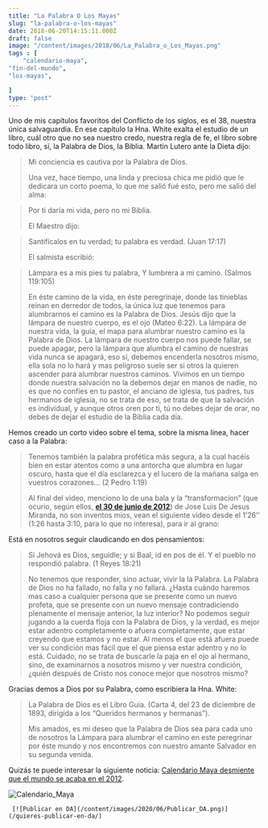 ```yaml
---
title: "La Palabra O Los Mayas"
slug: "la-palabra-o-los-mayas"
date: 2018-06-20T14:15:11.000Z
draft: false
image: "/content/images/2018/06/La_Palabra_o_Los_Mayas.png"
tags : [
    "calendario-maya",
"fin-del-mundo",
"los-mayas",

]
type: "post"
---
```


   Uno de mis capítulos favoritos del Conflicto de los siglos, es el 38, nuestra única salvaguardia. En ese capítulo la Hna. White exalta el estudio de un libro, cuál otro que no sea nuestro credo, nuestra regla de fe, el libro sobre todo libro, sí, la Palabra de Dios, la Biblia. Martin Lutero ante la Dieta dijo:

 
>  Mi conciencia es cautiva por la Palabra de Dios.
> 
>   Una vez, hace tiempo, una linda y preciosa chica me pidió que le dedicara un corto poema, lo que me salió fué esto, pero me salió del alma:

 
>  Por ti daría mi vida, pero no mi Biblia.
> 
>   El Maestro dijo:

 
>  Santifícalos en tu verdad; tu palabra es verdad. (Juan 17:17)
> 
>   El salmista escribió:

 
>  Lámpara es a mis pies tu palabra, Y lumbrera a mi camino. (Salmos 119:105)
> 
>   En éste camino de la vida, en éste peregrinaje, donde las tinieblas reinan en derredor de todos, la única luz que tenemos para alumbrarnos el camino es la Palabra de Dios. Jesús dijo que la lámpara de nuestro cuerpo, es el ojo (Mateo 6:22). La lámpara de nuestra vida, la guía, el mapa para alumbrar nuestro camino es la Palabra de Dios. La lámpara de nuestro cuerpo nos puede fallar, se puede apagar, pero la lámpara que alumbra el camino de nuestras vida nunca se apagará, eso sí, debemos encenderla nosotros mismo, ella sola no lo hará y mas peligroso suele ser si otros la quieren ascender para alumbrar nuestros caminos. Vivimos en un tiempo donde nuestra salvación no la debemos dejar en manos de nadie, no es que no confíes en tu pastor, el anciano de iglesia, tus padres, tus hermanos de iglesia, no se trata de eso, se trata de que la salvación es individual, y aunque otros oren por ti, tú no debes dejar de orar, no debes de dejar el estudio de la Biblia cada día.

 Hemos creado un corto video sobre el tema, sobre la misma línea, hacer caso a la Palabra:

 
>  Tenemos también la palabra profética más segura, a la cual hacéis bien en estar atentos como a una antorcha que alumbra en lugar oscuro, hasta que el día esclarezca y el lucero de la mañana salga en vuestros corazones… (2 Pedro 1:19)
> 
>   Al final del video, menciono lo de una bala y la “transformacion” (que ocurio, según ellos, **[el 30 de junio de 2012](http://www.youtube.com/watch?v=GK6TJuCt1qs)**) de Jose Luis De Jesus Miranda, no son inventos mios, vean el siguiente video desde el 1’26’’ (1:26 hasta 3:10, para lo que no interesa), para ir al grano:

 Está en nosotros seguir claudicando en dos pensamientos:

 
>  Si Jehová es Dios, seguidle; y si Baal, id en pos de él. Y el pueblo no respondió palabra. (1 Reyes 18:21)
> 
>   No tenemos que responder, sino actuar, vivir la la Palabra. La Palabra de Dios no ha fallado, no falla y no fallará. ¿Hasta cuándo haremos mas caso a cualquier persona que se presente como un nuevo profeta, que se presente con un nuevo mensaje contradiciendo plenamente el mensaje anterior, la luz interior? No podemos seguir jugando a la cuerda floja con la Palabra de Dios, y la verdad, es mejor estar adentro completamente o afuera completamente, que estar creyendo que estamos y no estar. Al menos el que está afuera puede ver su condición mas fácil que el que piensa estar adentro y no lo está. Cuidado, no se trata de buscarle la paja en el ojo al hermano, sino, de examinarnos a nosotros mismo y ver nuestra condición, ¿quién después de Cristo nos conoce mejor que nosotros mismo?

 Gracias demos a Dios por su Palabra, como escribiera la Hna. White:

 
>  La Palabra de Dios es el Libro Guia. (Carta 4, del 23 de diciembre de 1893, dirigida a los “Queridos hermanos y hermanas”).
> 
>   Mis amados, es mi deseo que la Palabra de Dios sea para cada uno de nosotros la Lámpara para alumbrar el camino en este peregrinar por éste mundo y nos encontremos con nuestro amante Salvador en su segunda venida.  
   
 Quizás te puede interesar la siguiente noticia: [Calendario Maya desmiente que el mundo se acaba en el 2012](http://cnnespanol.cnn.com/2012/05/11/calendario-maya-desmiente-que-el-mundo-se-acaba-en-el-2012/).

  ![Calendario_Maya](/content/images/2018/06/Calendario_Maya.jpg)

     [![Publicar en DA](/content/images/2020/06/Publicar_DA.png)](/quieres-publicar-en-da/) 